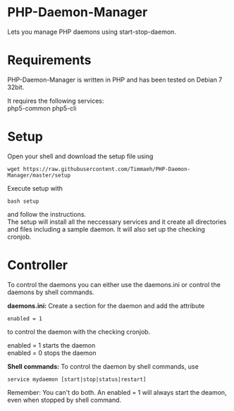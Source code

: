 PHP-Daemon-Manager
==================

Lets you manage PHP daemons using start-stop-daemon.  
 
 
 
Requirements
============

PHP-Daemon-Manager is written in PHP and has been tested on Debian 7 32bit.  
  
  
It requires the following services:  
php5-common php5-cli  
 
 
 
Setup
=====

Open your shell and download the setup file using  
```
wget https://raw.githubusercontent.com/Timmaeh/PHP-Daemon-Manager/master/setup
```
 
  
  
Execute setup with  
```
bash setup
```
and follow the instructions.  
The setup will install all the neccessary services and it create all directories and files including a sample daemon. It will also set up the checking cronjob.
 
 
 
Controller
==========

To control the daemons you can either use the daemons.ini or control the daemons by shell commands.  
 
 
**daemons.ini:**
Create a section for the daemon and add the attribute 
```
enabled = 1
```
to control the daemon with the checking cronjob.  
  
enabled = 1 starts the daemon  
enabled = 0 stops the daemon  
 
 
**Shell commands:**
To control the daemon by shell commands, use 
```
service mydaemon [start|stop|status|restart]
```
 
 
Remember: You can't do both. An enabled = 1 will always start the deamon, even when stopped by shell command.  
